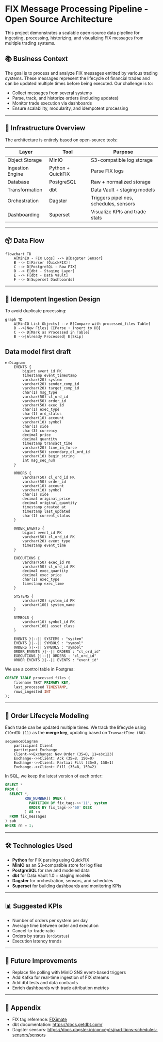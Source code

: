 # FIX Message Processing Pipeline - Open Source Architecture

This project demonstrates a scalable open-source data pipeline for ingesting, processing, historizing, and visualizing FIX messages from multiple trading systems.

## 📚 Business Context

The goal is to process and analyze FIX messages emitted by various trading systems. These messages represent the lifecycle of financial trades and can be updated multiple times before being executed. Our challenge is to:

- Collect messages from several systems
- Parse, track, and historize orders (including updates)
- Monitor trade execution via dashboards
- Ensure scalability, modularity, and idempotent processing

---

## 🧱 Infrastructure Overview

The architecture is entirely based on open-source tools:

| Layer               | Tool               | Purpose                                  |
|---------------------|--------------------|------------------------------------------|
| Object Storage      | MinIO              | S3-compatible log storage                |
| Ingestion Engine    | Python + QuickFIX  | Parse FIX logs                           |
| Database            | PostgreSQL         | Raw + normalized storage                 |
| Transformation      | dbt                | Data Vault + staging models              |
| Orchestration       | Dagster            | Triggers pipelines, schedules, sensors   |
| Dashboarding        | Superset           | Visualize KPIs and trade stats           |

---

## 📦 Data Flow

```mermaid
flowchart TD
    A[MinIO - FIX Logs] --> B[Dagster Sensor]
    B --> C[Parser (QuickFIX)]
    C --> D[PostgreSQL - Raw FIX]
    D --> E[dbt - Staging Layer]
    E --> F[dbt - Data Vault]
    F --> G[Superset Dashboards]
```

---

## 🧪 Idempotent Ingestion Design

To avoid duplicate processing:

```mermaid
graph TD
    A[MinIO List Objects] --> B[Compare with processed_files Table]
    B -->|New Files| C[Parse + Insert to DB]
    C --> D[Mark as Processed in Table]
    B -->|Already Processed| E[Skip]
```


## Data model first draft
```mermaid
erDiagram
    EVENTS {
        bigint event_id PK
        timestamp event_timestamp
        varchar(20) system
        varchar(20) sender_comp_id
        varchar(20) target_comp_id
        char(1) msg_type
        varchar(50) cl_ord_id
        varchar(50) order_id
        varchar(50) exec_id
        char(1) exec_type
        char(1) ord_status
        varchar(10) account
        varchar(10) symbol
        char(1) side
        char(3) currency
        decimal price
        decimal quantity
        timestamp transact_time
        varchar(20) time_in_force
        varchar(50) secondary_cl_ord_id
        varchar(10) begin_string
        int msg_seq_num
    }
    
    ORDERS {
        varchar(50) cl_ord_id PK
        varchar(50) order_id
        varchar(10) account
        varchar(10) symbol
        char(1) side
        decimal original_price
        decimal original_quantity
        timestamp created_at
        timestamp last_updated
        char(1) current_status
    }
    
    ORDER_EVENTS {
        bigint event_id PK
        varchar(50) cl_ord_id FK
        varchar(20) event_type
        timestamp event_time
    }
    
    EXECUTIONS {
        varchar(50) exec_id PK
        varchar(50) cl_ord_id FK
        decimal exec_quantity
        decimal exec_price
        char(1) exec_type
        timestamp exec_time
    }
    
    SYSTEMS {
        varchar(20) system_id PK
        varchar(100) system_name
    }
    
    SYMBOLS {
        varchar(10) symbol_id PK
        varchar(100) asset_class
    }
    
    EVENTS }|--|| SYSTEMS : "system"
    EVENTS }|--|| SYMBOLS : "symbol"
    ORDERS }|--|| SYMBOLS : "symbol"
    ORDER_EVENTS }|--|| ORDERS : "cl_ord_id"
    EXECUTIONS }|--|| ORDERS : "cl_ord_id"
    ORDER_EVENTS }|--|| EVENTS : "event_id"
```



We use a control table in Postgres:

```sql
CREATE TABLE processed_files (
    filename TEXT PRIMARY KEY,
    last_processed TIMESTAMP,
    rows_ingested INT
);
```

---

## 🔄 Order Lifecycle Modeling

Each trade can be updated multiple times. We track the lifecycle using `ClOrdID (11)` as the **merge key**, updating based on `TransactTime (60)`.

```mermaid
sequenceDiagram
    participant Client
    participant Exchange
    Client->>Exchange: New Order (35=D, 11=abc123)
    Exchange-->>Client: Ack (35=8, 150=0)
    Exchange-->>Client: Partial Fill (35=8, 150=1)
    Exchange-->>Client: Fill (35=8, 150=2)
```

In SQL, we keep the latest version of each order:

```sql
SELECT *
FROM (
  SELECT *,
         ROW_NUMBER() OVER (
           PARTITION BY fix_tags->>'11', system
           ORDER BY fix_tags->>'60' DESC
         ) AS rn
  FROM fix_messages
) sub
WHERE rn = 1;
```

---

## 🛠 Technologies Used

- **Python** for FIX parsing using QuickFIX
- **MinIO** as an S3-compatible store for log files
- **PostgreSQL** for raw and modeled data
- **dbt** for Data Vault 1.0 + staging models
- **Dagster** for orchestration, sensors, and schedules
- **Superset** for building dashboards and monitoring KPIs

---

## 📊 Suggested KPIs

- Number of orders per system per day
- Average time between order and execution
- Cancel-to-trade ratio
- Orders by status (`OrdStatus`)
- Execution latency trends

---

## 🚀 Future Improvements

- Replace file polling with MinIO SNS event-based triggers
- Add Kafka for real-time ingestion of FIX streams
- Add dbt tests and data contracts
- Enrich dashboards with trade attribution metrics

---

## 🧾 Appendix

- FIX tag reference: [FIXimate](https://www.onixs.biz/fix-dictionary.html)
- dbt documentation: https://docs.getdbt.com/
- Dagster sensors: https://docs.dagster.io/concepts/partitions-schedules-sensors/sensors
